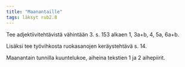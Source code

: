 ```yaml
---
title: "Maanantaille"
tags: läksyt rub2.8
---
```


Tee adjektiivitehtävistä vähintään 3. s. 153 alkaen 1, 3a+b, 4, 5a, 6a+b.

Lisäksi tee työvihkosta ruokasanojen keräystehtävä s. 14.

Maanantain tunnilla kuuntelukoe, aiheina tekstien 1 ja 2 aihepiirit.